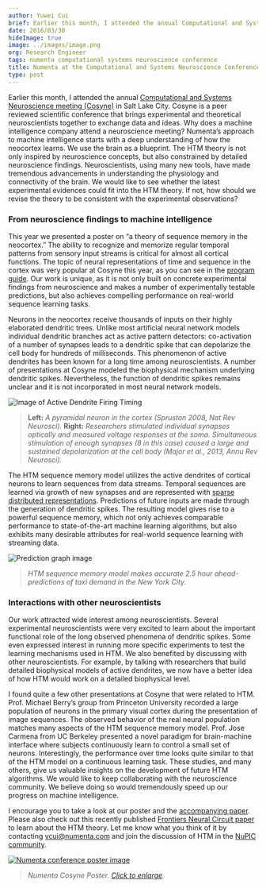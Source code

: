 ```yaml
---
author: Yuwei Cui
brief: Earlier this month, I attended the annual Computational and Systems Neuroscience meeting (Cosyne) in Salt Lake City. Cosyne is a peer reviewed scientific conference that brings experimental and theoretical neuroscientists together to exchange data and ideas.
date: 2016/03/30
hideImage: true
image: ../images/image.png
org: Research Engineer
tags: numenta computational systems neuroscience conference
title: Numenta at the Computational and Systems Neuroscience Conference (COSYNE)
type: post
---
```


Earlier this month, I attended the annual
[Computational and Systems Neuroscience meeting (Cosyne)](http://www.cosyne.org/c/index.php?title=Cosyne_16)
in Salt Lake City. Cosyne is a peer reviewed scientific
conference that brings experimental and theoretical neuroscientists together to
exchange data and ideas. Why does a machine intelligence company attend a
neuroscience meeting? Numenta’s approach to machine intelligence starts with a
deep understanding of how the neocortex learns. We use the brain as a blueprint.
The HTM theory is not only inspired by neuroscience concepts, but also
constrained by detailed neuroscience findings. Neuroscientists, using many new
tools, have made tremendous advancements in understanding the physiology and
connectivity of the brain. We would like to see whether the latest experimental
evidences could fit into the HTM theory. If not, how should we revise the theory
to be consistent with the experimental observations?

### From neuroscience findings to machine intelligence

This year we presented a poster on “a theory of sequence memory in the
neocortex.” The ability to recognize and memorize regular temporal patterns from
sensory input streams is critical for almost all cortical functions. The topic
of neural representations of time and sequence in the cortex was very popular at
Cosyne this year, as you can see in the
[program guide](http://cosyne.org/cosyne16/Cosyne2016_program_book.pdf).
Our work is unique, as it is not only built on concrete experimental findings
from neuroscience and makes a number of experimentally testable predictions, but
also achieves compelling performance on real-world sequence learning tasks.   

Neurons in the neocortex receive thousands of inputs on their highly elaborated
dendritic trees. Unlike most artificial neural network models individual
dendritic branches act as active pattern detectors: co-activation of a number of
synapses leads to a dendritic spike that can depolarize the cell body for
hundreds of milliseconds. This phenomenon of active dendrites has been known for
a long time among neuroscientists. A number of presentations at Cosyne modeled
the biophysical mechanism underlying dendritic spikes. Nevertheless, the
function of dendritic spikes remains unclear and it is not incorporated in most
neural network models.

![Image of Active Dendrite Firing Timing](../images/2.png)

> **Left:** *A pyramidal neuron in the cortex (Spruston 2008, Nat Rev
  Neurosci).* **Right:** *Researchers stimulated individual synapses optically
  and measured voltage responses at the soma. Simultaneous stimulation of enough
  synapses (8 in this case) caused a large and sustained depolarization at the
  cell body (Major et al., 2013, Annu Rev Neurosci).*

The HTM sequence memory model utilizes the active dendrites of cortical neurons
to learn sequences from data streams. Temporal sequences are learned via growth
of new synapses and are represented with
[sparse distributed representations](http://arxiv.org/abs/1503.07469).
Predictions of future inputs are made through the generation of dendritic
spikes. The resulting model gives rise to a powerful sequence memory, which not
only achieves comparable performance to state-of-the-art machine learning
algorithms, but also exhibits many desirable attributes for real-world sequence
learning with streaming data.

![Prediction graph image](../images/3.png)

> *HTM sequence memory model makes accurate 2.5 hour ahead-predictions of taxi
  demand in the New York City.*

### Interactions with other neuroscientists

Our work attracted wide interest among
neuroscientists. Several experimental neuroscientists were very excited to learn
about the important functional role of the long observed phenomena of dendritic
spikes. Some even expressed interest in running more specific experiments to
test the learning mechanisms used in HTM. We also benefited by discussing with
other neuroscientists. For example, by talking with researchers that build
detailed biophysical models of active dendrites, we now have a better idea of
how HTM would work on a detailed biophysical level.

I found quite a few other presentations at Cosyne that were related to HTM.
Prof. Michael Berry’s group from Princeton University recorded a large
population of neurons in the primary visual cortex during the presentation of
image sequences. The observed behavior of the real neural population matches
many aspects of the HTM sequence memory model.  Prof. Jose Carmena from UC
Berkeley presented a novel paradigm for brain-machine interface where subjects
continuously learn to control a small set of neurons. Interestingly, the
performance over time looks quite similar to that of the HTM model on a
continuous learning task. These studies, and many others, give us valuable
insights on the development of future HTM algorithms. We would like to keep
collaborating with the neuroscience community. We believe doing so would
tremendously speed up our progress on machine intelligence.

I encourage you to take a look at our poster and the
[accompanying paper](http://arxiv.org/abs/1512.05463). Please also check out
this recently published [Frontiers Neural Circuit paper](http://journal.frontiersin.org/article/10.3389/fncir.2016.00023/full)
to learn about the HTM theory.  Let me know what you think of it by contacting
[ycui@numenta.com](mailto:ycui@numenta.com) and join the discussion of HTM in
the [NuPIC community](http://numenta.org).

[![Numenta conference poster image](../images/image.png)](../images/cosyne-poster.pdf)

> *Numenta Cosyne Poster. [Click to enlarge](../images/cosyne-poster.pdf).*

